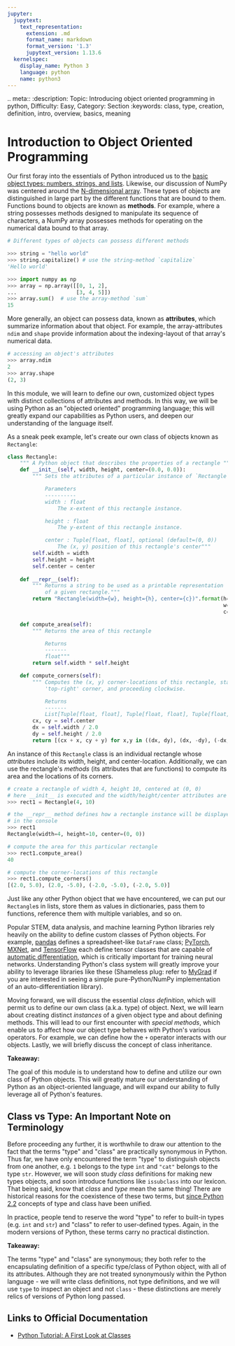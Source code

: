 ```yaml
---
jupyter:
  jupytext:
    text_representation:
      extension: .md
      format_name: markdown
      format_version: '1.3'
      jupytext_version: 1.13.6
  kernelspec:
    display_name: Python 3
    language: python
    name: python3
---
```


<!-- #raw raw_mimetype="text/restructuredtext" -->
.. meta::
   :description: Topic: Introducing object oriented programming in python, Difficulty: Easy, Category: Section
   :keywords: class, type, creation, definition, intro, overview, basics, meaning
<!-- #endraw -->

<!-- #region -->
# Introduction to Object Oriented Programming

Our first foray into the essentials of Python introduced us to the [basic object types: numbers, strings, and lists](http://www.pythonlikeyoumeanit.com/Module2_EssentialsOfPython/Basic_Objects.html). Likewise, our discussion of NumPy was centered around the [N-dimensional array](http://www.pythonlikeyoumeanit.com/Module3_IntroducingNumpy/IntroducingTheNDarray.html). These types of objects are distinguished in large part by the different functions that are bound to them. Functions bound to objects are known as **methods**. For example, where a string possesses methods designed to manipulate its sequence of characters, a NumPy array possesses methods for operating on the numerical data bound to that array.

```python
# Different types of objects can possess different methods 

>>> string = "hello world"
>>> string.capitalize() # use the string-method `capitalize`
'Hello world'

>>> import numpy as np
>>> array = np.array([[0, 1, 2],
...                   [3, 4, 5]])
>>> array.sum()  # use the array-method `sum`
15
```
<!-- #endregion -->

<!-- #region -->
More generally, an object can possess data, known as **attributes**, which summarize information about that object. For example, the array-attributes `ndim` and `shape` provide information about the indexing-layout of that array's numerical data.

```python
# accessing an object's attributes
>>> array.ndim
2
>>> array.shape
(2, 3)
```
<!-- #endregion -->

<!-- #region -->
In this module, we will learn to define our own, customized object types with distinct collections of attributes and methods. In this way, we will be using Python as an "objected oriented" programming language; this will greatly expand our capabilities as Python users, and deepen our understanding of the language itself.

As a sneak peek example, let's create our own class of objects known as `Rectangle`:

```python
class Rectangle:
    """ A Python object that describes the properties of a rectangle """
    def __init__(self, width, height, center=(0.0, 0.0)):
        """ Sets the attributes of a particular instance of `Rectangle`.

            Parameters
            ----------
            width : float
                The x-extent of this rectangle instance.

            height : float
                The y-extent of this rectangle instance.

            center : Tuple[float, float], optional (default=(0, 0))
                The (x, y) position of this rectangle's center"""
        self.width = width    
        self.height = height  
        self.center = center
    
    def __repr__(self):
        """ Returns a string to be used as a printable representation 
            of a given rectangle."""
        return "Rectangle(width={w}, height={h}, center={c})".format(h=self.height,
                                                                     w=self.width,
                                                                     c=self.center)

    def compute_area(self):
        """ Returns the area of this rectangle 

            Returns
            -------
            float"""
        return self.width * self.height

    def compute_corners(self):
        """ Computes the (x, y) corner-locations of this rectangle, starting with the
            'top-right' corner, and proceeding clockwise. 

            Returns
            -------
            List[Tuple[float, float], Tuple[float, float], Tuple[float, float], Tuple[float, float]]"""
        cx, cy = self.center
        dx = self.width / 2.0
        dy = self.height / 2.0
        return [(cx + x, cy + y) for x,y in ((dx, dy), (dx, -dy), (-dx, -dy), (-dx, dy))]
```

An instance of this `Rectangle` class is an individual rectangle whose *attributes* include its width, height, and center-location. Additionally, we can use the rectangle's *methods* (its attributes that are functions) to compute its area and the locations of its corners. 
<!-- #endregion -->

<!-- #region -->
```python
# create a rectangle of width 4, height 10, centered at (0, 0)
# here __init__ is executed and the width/height/center attributes are set
>>> rect1 = Rectangle(4, 10)  

# the __repr__ method defines how a rectangle instance will be displayed here
# in the console
>>> rect1  
Rectangle(width=4, height=10, center=(0, 0))

# compute the area for this particular rectangle
>>> rect1.compute_area()      
40

# compute the corner-locations of this rectangle
>>> rect1.compute_corners()   
[(2.0, 5.0), (2.0, -5.0), (-2.0, -5.0), (-2.0, 5.0)]
```
<!-- #endregion -->

Just like any other Python object that we have encountered, we can put our `Rectangle`s in lists, store them as values in dictionaries, pass them to functions, reference them with multiple variables, and so on.

Popular STEM, data analysis, and machine learning Python libraries rely heavily on the ability to define custom classes of Python objects. For example, [pandas](https://pandas.pydata.org/) defines a spreadsheet-like `DataFrame` class; [PyTorch](https://pytorch.org/), [MXNet](https://mxnet.incubator.apache.org/), and [TensorFlow](https://www.tensorflow.org/) each define tensor classes that are capable of [automatic differentiation](https://en.wikipedia.org/wiki/Automatic_differentiation), which is critically important for training neural networks. Understanding Python's class system will greatly improve your ability to leverage libraries like these (Shameless plug: refer to [MyGrad](https://mygrad.readthedocs.io) if you are interested in seeing a simple pure-Python/NumPy implementation of an auto-differentiation library). 

Moving forward, we will discuss the essential *class definition*, which will permit us to  define our own class (a.k.a. type) of object. Next, we will learn about creating distinct *instances* of a given object type and about defining methods. This will lead to our first encounter with *special methods*, which enable us to affect how our object type behaves with Python's various operators. For example, we can define how the `+` operator interacts with our objects. Lastly, we will briefly discuss the concept of class inheritance. 

<div class="alert alert-info">

**Takeaway:**

The goal of this module is to understand how to define and utilize our own class of Python objects. This will greatly mature our understanding of Python as an object-oriented language, and will expand our ability to fully leverage all of Python's features.  

</div>

## Class vs Type: An Important Note on Terminology
Before proceeding any further, it is worthwhile to draw our attention to the fact that the terms "type" and "class" are practically synonymous in Python. Thus far, we have only encountered the term "type" to distinguish objects from one another, e.g. `1` belongs to the type `int` and `"cat"` belongs to the type `str`. However, we will soon study *class* definitions for making new types objects, and soon introduce functions like `issubclass` into our lexicon. That being said, know that *class* and *type* mean the same thing! There are historical reasons for the coexistence of these two terms, but [since Python 2.2](https://www.python.org/download/releases/2.2/descrintro/) concepts of type and class have been unified.

In practice, people tend to reserve the word "type" to refer to built-in types (e.g. `int` and `str`) and "class" to refer to user-defined types. Again, in the modern versions of Python, these terms carry no practical distinction.


<div class="alert alert-info">

**Takeaway:**

The terms "type" and "class" are synonymous; they both refer to the encapsulating definition of a specific type/class of Python object, with all of its attributes. Although they are not treated synonymously within the Python language - we will write class definitions, not type definitions, and we will use `type` to inspect an object and not `class` - these distinctions are merely relics of versions of Python long passed.

</div>


## Links to Official Documentation

- [Python Tutorial: A First Look at Classes](https://docs.python.org/3/tutorial/classes.html#a-first-look-at-classes)
